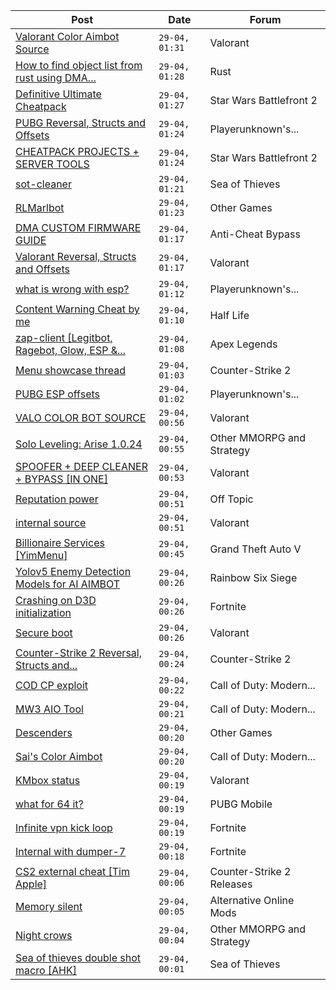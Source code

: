 |Post|Date|Forum|
|----|----|-----|
|[Valorant Color Aimbot Source](https://www.unknowncheats.me/forum/valorant/634373-valorant-color-aimbot-source.html)|`29-04, 01:31`|Valorant|
|[How to find object list from rust using DMA...](https://www.unknowncheats.me/forum/rust/634693-object-list-rust-using-dma-card.html)|`29-04, 01:28`|Rust|
|[Definitive Ultimate Cheatpack](https://www.unknowncheats.me/forum/star-wars-battlefront-2-a/633084-definitive-ultimate-cheatpack.html)|`29-04, 01:27`|Star Wars Battlefront 2|
|[PUBG Reversal, Structs and Offsets](https://www.unknowncheats.me/forum/playerunknown-s-battlegrounds/214976-pubg-reversal-structs-offsets.html)|`29-04, 01:24`|Playerunknown's...|
|[CHEATPACK PROJECTS + SERVER TOOLS](https://www.unknowncheats.me/forum/star-wars-battlefront-2-a/633789-cheatpack-projects-server-tools.html)|`29-04, 01:24`|Star Wars Battlefront 2|
|[sot-cleaner](https://www.unknowncheats.me/forum/sea-of-thieves/622216-sot-cleaner.html)|`29-04, 01:21`|Sea of Thieves|
|[RLMarlbot](https://www.unknowncheats.me/forum/other-games/633336-rlmarlbot.html)|`29-04, 01:23`|Other Games|
|[DMA CUSTOM FIRMWARE GUIDE](https://www.unknowncheats.me/forum/anti-cheat-bypass/613135-dma-custom-firmware-guide.html)|`29-04, 01:17`|Anti-Cheat Bypass|
|[Valorant Reversal, Structs and Offsets](https://www.unknowncheats.me/forum/valorant/385792-valorant-reversal-structs-offsets.html)|`29-04, 01:17`|Valorant|
|[what is wrong with esp?](https://www.unknowncheats.me/forum/playerunknown-s-battlegrounds/632330-wrong-esp.html)|`29-04, 01:12`|Playerunknown's...|
|[Content Warning Cheat by me](https://www.unknowncheats.me/forum/half-life/633878-content-warning-cheat.html)|`29-04, 01:10`|Half Life|
|[zap-client \[Legitbot, Ragebot, Glow, ESP &...](https://www.unknowncheats.me/forum/apex-legends/628823-zap-client-legitbot-ragebot-glow-esp.html)|`29-04, 01:08`|Apex Legends|
|[Menu showcase thread](https://www.unknowncheats.me/forum/counter-strike-2-a/605536-menu-showcase-thread.html)|`29-04, 01:03`|Counter-Strike 2|
|[PUBG ESP offsets](https://www.unknowncheats.me/forum/playerunknown-s-battlegrounds/632895-pubg-esp-offsets.html)|`29-04, 01:02`|Playerunknown's...|
|[VALO COLOR BOT SOURCE](https://www.unknowncheats.me/forum/valorant/633956-valo-color-bot-source.html)|`29-04, 00:56`|Valorant|
|[Solo Leveling: Arise 1.0.24](https://www.unknowncheats.me/forum/other-mmorpg-and-strategy/632972-solo-leveling-arise-1-0-24-a.html)|`29-04, 00:55`|Other MMORPG and Strategy|
|[SPOOFER + DEEP CLEANER + BYPASS \[IN ONE\]](https://www.unknowncheats.me/forum/valorant/634340-spoofer-deep-cleaner-bypass.html)|`29-04, 00:53`|Valorant|
|[Reputation power](https://www.unknowncheats.me/forum/off-topic/634688-reputation-power.html)|`29-04, 00:51`|Off Topic|
|[internal source](https://www.unknowncheats.me/forum/valorant/634657-internal-source.html)|`29-04, 00:51`|Valorant|
|[Billionaire Services \[YimMenu\]](https://www.unknowncheats.me/forum/grand-theft-auto-v/634632-billionaire-services-yimmenu.html)|`29-04, 00:45`|Grand Theft Auto V|
|[Yolov5 Enemy Detection Models for AI AIMBOT](https://www.unknowncheats.me/forum/rainbow-six-siege/634345-yolov5-enemy-detection-models-ai-aimbot.html)|`29-04, 00:26`|Rainbow Six Siege|
|[Crashing on D3D initialization](https://www.unknowncheats.me/forum/fortnite/633250-crashing-d3d-initialization.html)|`29-04, 00:26`|Fortnite|
|[Secure boot](https://www.unknowncheats.me/forum/valorant/634660-secure-boot.html)|`29-04, 00:26`|Valorant|
|[Counter-Strike 2 Reversal, Structs and...](https://www.unknowncheats.me/forum/counter-strike-2-a/576077-counter-strike-2-reversal-structs-offsets.html)|`29-04, 00:24`|Counter-Strike 2|
|[COD CP exploit](https://www.unknowncheats.me/forum/call-of-duty-modern-warfare-iii/616611-cod-cp-exploit.html)|`29-04, 00:22`|Call of Duty: Modern...|
|[MW3 AIO Tool](https://www.unknowncheats.me/forum/call-of-duty-modern-warfare-iii/634631-mw3-aio-tool.html)|`29-04, 00:21`|Call of Duty: Modern...|
|[Descenders](https://www.unknowncheats.me/forum/other-games/430508-descenders.html)|`29-04, 00:20`|Other Games|
|[Sai's Color Aimbot](https://www.unknowncheats.me/forum/call-of-duty-modern-warfare-iii/623951-sais-color-aimbot.html)|`29-04, 00:20`|Call of Duty: Modern...|
|[KMbox status](https://www.unknowncheats.me/forum/valorant/634495-kmbox-status.html)|`29-04, 00:19`|Valorant|
|[what for 64 it?](https://www.unknowncheats.me/forum/pubg-mobile/634685-64.html)|`29-04, 00:19`|PUBG Mobile|
|[Infinite vpn kick loop](https://www.unknowncheats.me/forum/fortnite/634683-infinite-vpn-kick-loop.html)|`29-04, 00:19`|Fortnite|
|[Internal with dumper-7](https://www.unknowncheats.me/forum/fortnite/634674-internal-dumper-7-a.html)|`29-04, 00:18`|Fortnite|
|[CS2 external cheat \[Tim Apple\]](https://www.unknowncheats.me/forum/counter-strike-2-releases/609206-cs2-external-cheat-tim-apple.html)|`29-04, 00:06`|Counter-Strike 2 Releases|
|[Memory silent](https://www.unknowncheats.me/forum/alternative-online-mods/634374-memory-silent.html)|`29-04, 00:05`|Alternative Online Mods|
|[Night crows](https://www.unknowncheats.me/forum/other-mmorpg-and-strategy/627465-night-crows.html)|`29-04, 00:04`|Other MMORPG and Strategy|
|[Sea of thieves double shot macro \[AHK\]](https://www.unknowncheats.me/forum/sea-of-thieves/314490-sea-thieves-double-shot-macro-ahk.html)|`29-04, 00:01`|Sea of Thieves|

